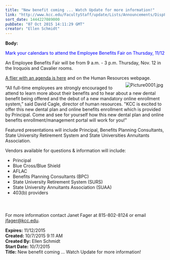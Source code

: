 ```yaml
---
title: "New benefit coming ... Watch Update for more information!"
link: "http://www.kcc.edu/FacultyStaff/update/Lists/Announcements/DispForm.aspx?ID=2045"
sort_date: 1444227089000
pubDate: "07 Oct 2015 14:11:29 GMT"
creator: "Ellen Schmidt"
---
```


<div><b>Body:</b> <div class="ExternalClass008AFF3360E54C01A7CE89779FDA7E54"><p><span style="color:blue">​Mark your calendars to attend the Employee Benefits Fair on Thursday, 11/12</span></p>
<p><span style="color:blue"></span>An Employee Benefits Fair will be from 9 a.m. - 3 p.m. Thursday, Nov. 12 in the Iroquois and Cavalier rooms.</p>
<p><a href="/FacultyStaff/update/Documents/2015empbenfairagenda.pdf">A flier with an agenda is here</a> and on the Human Resources webpage. <img alt="Picture0001.jpg" src="/FacultyStaff/update/Documents/Picture0001.jpg" style="vertical-align:auto;float:right;margin:5px" /></p>
<p>“All full-time employees are strongly encouraged to attend to learn more about their benefits and to hear about a new dental benefit being offered and the debut of a new mandatory online enrollment system,” said David Cagle, director of human resources. &quot;KCC is excited to offer this new dental plan and online benefits enrollment which is provided by Principal. Come and see for yourself how this new dental plan and online benefits enrollment/management portal will work for you!&quot;</p>
<p>Featured presentations will include Principal, Benefits Planning Consultants, State University Retirement System and State Universities Annuitants Association.</p>
<p>Vendors available for questions &amp; information will include:</p>
<ul style="height:159px;width:569px"><li>Principal</li>
<li>Blue Cross/Blue Shield</li>
<li>AFLAC</li>
<li>Benefits Planning Consultants (BPC)</li>
<li>State University Retirement System (SURS)</li>
<li>State University Annuitants Association (SUAA)</li>
<li>403(b) providers<br /></li></ul>
<p>For more information contact Janet Fager at 815-802-8124 or email <a href="mailto:jfager@kcc.edu">jfager@kcc.edu</a>.</p></div></div>
<div><b>Expires:</b> 11/12/2015</div>
<div><b>Created:</b> 10/7/2015 9:11 AM</div>
<div><b>Created By:</b> Ellen Schmidt</div>
<div><b>Start Date:</b> 10/7/2015</div>
<div><b>Title:</b> New benefit coming ... Watch Update for more information!</div>
